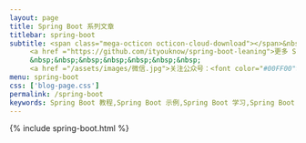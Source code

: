 ```yaml
---
layout: page
title: Spring Boot 系列文章
titlebar: spring-boot
subtitle: <span class="mega-octicon octicon-cloud-download"></span>&nbsp;&nbsp;
     <a href ="https://github.com/ityouknow/spring-boot-leaning">更多 Spring Boot 2.0 精选课程 ， <font color="#EB9439">点我</font>查看！</a><br/>
     &nbsp;&nbsp;&nbsp;&nbsp;&nbsp;&nbsp;&nbsp;
     <a href ="/assets/images/微信.jpg">关注公众号：<font color="#00FF00">Dyangm</font>，回复"springboot" 进群交流。</a>
menu: spring-boot
css: ['blog-page.css']
permalink: /spring-boot
keywords: Spring Boot 教程,Spring Boot 示例,Spring Boot 学习,Spring Boot 资源,Spring Boot 2.0
---
```


{% include spring-boot.html %}